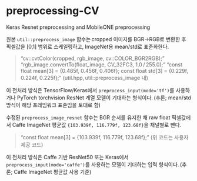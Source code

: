 # preprocessing-CV
Keras Resnet preprocessing and MobileONE preprocessing

원본 `util::preprocess_image` 함수는 cropped 이미지를 BGR→RGB로 변환한 후 픽셀값을 \[0,1] 범위로 스케일링하고, ImageNet용 mean/std로 표준화한다.

> “cv::cvtColor(cropped, rgb\_image, cv::COLOR\_BGR2RGB);”
> “rgb\_image.convertTo(float\_image, CV\_32FC3, 1.0 / 255.0);”
> “const float mean\[3] = {0.485f, 0.456f, 0.406f}; const float std\[3] = {0.229f, 0.224f, 0.225f};”
> (util.hpp, util::preprocess\_image 내)

이 전처리 방식은 TensorFlow/Keras에서 `preprocess_input(mode='tf')`를 사용하거나 PyTorch torchvision ResNet 계열 모델이 기대하는 형식이다. (추론; mean/std 방식이 해당 프레임워크 표준임을 토대로 함)

수정된 `preprocess_image_resnet` 함수는 BGR 순서를 유지한 채 raw float 픽셀값에서 Caffe ImageNet 평균값 `{103.939f, 116.779f, 123.68f}`을 채널별로 뺀다.

> “const float mean\[3] = {103.939f, 116.779f, 123.68f};”
> (위 코드는 사용자 제공 코드)

이 전처리 방식은 Caffe 기반 ResNet50 또는 Keras에서 `preprocess_input(mode='caffe')`를 사용하는 모델이 기대하는 입력 형식이다. (추론; Caffe ImageNet 평균값 사용 기준)
